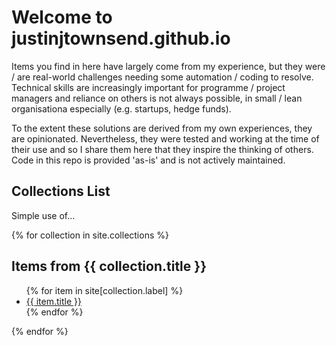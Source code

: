 # Welcome to justinjtownsend.github.io
Items you find in here have largely come from my experience, but they were / are real-world challenges needing some automation / coding to resolve. Technical skills are increasingly important for programme / project managers and reliance on others is not always possible, in small / lean organisationa especially (e.g. startups, hedge funds).

To the extent these solutions are derived from my own experiences, they are opinionated. Nevertheless, they were tested and working at the time of their use and so I share them here that they inspire the thinking of others. Code in this repo is provided 'as-is' and is not actively maintained.

## Collections List
Simple use of...

{% for collection in site.collections %}
  <h2>Items from {{ collection.title }}</h2>
  <ul>
    {% for item in site[collection.label] %}
      <li><a href="{{ item.url }}">{{ item.title }}</a></li>
    {% endfor %}
  </ul>
{% endfor %}
